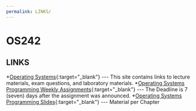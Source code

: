 ```yaml
---
permalink: LINKS/
---
```

# OS242

## LINKS
*[Operating Systems](https://os.vlsm.org/){:target="_blank"} ---
  This site contains links to lecture materials, exam questions, and laboratory materials.
*[Operating Systems Programming Weekly Assignments](https://demos.vlsm.org/){:target="_blank"} ---
  The Deadline is 7 (seven) days after the assignment was announced.
*[Operating Systems Programming Slides](https://codex.cs.yale.edu/avi/os-book/OS10/slide-dir/){:target="_blank"} ---
  Material per Chapter
